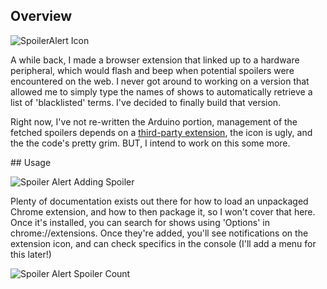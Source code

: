 ## Overview

![SpoilerAlert Icon](http://jamesmedd.co.uk/images/spoiler_alert/sa_icon.png)

A while back, I made a browser extension that linked up to a hardware peripheral, which would flash and beep when potential spoilers were encountered on the web. I never got around to working on a version that allowed me to simply type the names of shows to automatically retrieve a list of 'blacklisted' terms. I've decided to finally build that version.

Right now, I've not re-written the Arduino portion, management of the fetched spoilers depends on a [third-party extension](https://chrome.google.com/webstore/detail/storage-area-explorer/ocfjjjjhkpapocigimmppepjgfdecjkb), the icon is ugly, and the the code's pretty grim. BUT, I intend to work on this some more.

## Usage

![Spoiler Alert Adding Spoiler](http://jamesmedd.co.uk/images/spoiler_alert/sa_add_spoilers.png)

Plenty of documentation exists out there for how to load an unpackaged Chrome extension, and how to then package it, so I won't cover that here. Once it's installed, you can search for shows using 'Options' in chrome://extensions. Once they're added, you'll see notifications on the extension icon, and can check specifics in the console (I'll add a menu for this later!)

![Spoiler Alert Spoiler Count](http://jamesmedd.co.uk/images/spoiler_alert/sa_spoiler_count.png)
